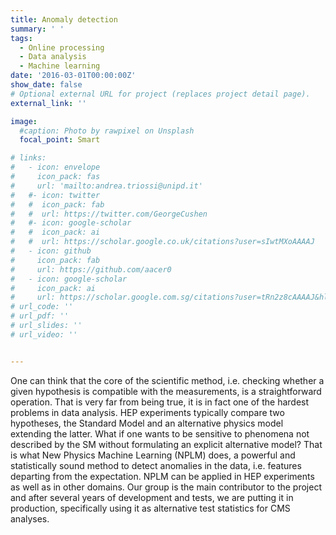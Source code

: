 ```yaml
--- 
title: Anomaly detection 
summary: ' '
tags:
  - Online processing
  - Data analysis
  - Machine learning
date: '2016-03-01T00:00:00Z'
show_date: false
# Optional external URL for project (replaces project detail page).
external_link: ''

image:
  #caption: Photo by rawpixel on Unsplash
  focal_point: Smart

# links:
#   - icon: envelope
#     icon_pack: fas
#     url: 'mailto:andrea.triossi@unipd.it'
#   #- icon: twitter
#   #  icon_pack: fab
#   #  url: https://twitter.com/GeorgeCushen
#   #- icon: google-scholar
#   #  icon_pack: ai
#   #  url: https://scholar.google.co.uk/citations?user=sIwtMXoAAAAJ
#   - icon: github
#     icon_pack: fab
#     url: https://github.com/aacer0
#   - icon: google-scholar
#     icon_pack: ai
#     url: https://scholar.google.com.sg/citations?user=tRn2z8cAAAAJ&hl=en
# url_code: ''
# url_pdf: ''
# url_slides: ''
# url_video: ''


---
```


One can think that the core of the scientific method, i.e. checking whether a given hypothesis is compatible with the measurements, is a straightforward operation. That is very far from being true, it is in fact one of the hardest problems in data analysis. HEP experiments typically compare two hypotheses, the Standard Model and an alternative physics model extending the latter. What if one wants to be sensitive to phenomena not described by the SM without formulating an explicit alternative model? That is what New Physics Machine Learning (NPLM) does, a powerful and statistically sound method to detect anomalies in the data, i.e. features departing from the expectation. NPLM can be applied in HEP experiments as well as in other domains. Our group is the main contributor to the project and after several years of development and tests, we are putting it in production, specifically using it as alternative test statistics for CMS analyses.